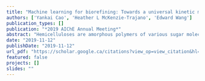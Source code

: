 ```yaml
---
title: "Machine learning for biorefining: Towards a universal kinetic model of wood deconstruction"
authors: ['Yankai Cao', 'Heather L McKenzie-Trajano', 'Edward Wang']
publication_types: []
publication: "*2019 AIChE Annual Meeting*"
abstract: "Hemicelluloses are amorphous polymers of various sugar molecules and Hemicellulose content ranges from 25 to 35 wt% in wood [1]. Hemicellulose has applications in the bioenergy, textile, mining, cosmetic and pharmaceutical industries [2]. Industrial use of hemicellulose often requires that the polymer be hydrolyzed into constituent oligomers and monomers. Hemicellulose hydrolysis has been studied extensively, yet there lacks a universal model of this process that can be applied to multiple species and reactor conditions. Most current models are based on Arrhenius type kinetics [3] and are only effective when applied to the conditions under which the empirical parameters were fitted. An alternative to first principles kinetic models is to use a holistic data driven approach, specifically machine learning. Due to the attention this field has received, there is substantial data in the literature pertaining to hemicellulose hydrolysis. In this project, the literature on hardwood hemicellulose hydrolysis is mined and used to build machine learning models. The kinetic and machine learning models (e.g. linear regression, support vector regression, and deep neural networks) are assessed on their ability to predict xylose yield. Predictions of xylose yield within 15% were obtained."
date: "2019-11-12"
publishDate: "2019-11-12"
url_pdf: "https://scholar.google.ca/citations?view_op=view_citation&hl=zh-CN&user=M-s3mjAAAAAJ&pagesize=80&citation_for_view=M-s3mjAAAAAJ:isC4tDSrTZIC"
featured: false
projects: []
slides: ""
---
```


